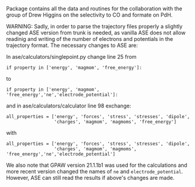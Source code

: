 Package contains all the data and routines for the collaboration with the group
of Drew Higgins on the selectivity to CO and formate on PdH.


WARNING: Sadly, in order to parse the trajectory files properly a slightly changed ASE version from trunk is needed, as vanilla ASE does not allow readinig and writing of the number of electrons and potentials in the trajectory format. The necessary changes to ASE are:

In ase/calculators/singlepoint.py change line 25 from
```
if property in ['energy', 'magmom', 'free_energy']:
```
to
```
if property in ['energy', 'magmom', 'free_energy','ne','electrode_potential']:
```


and in ase/calculators/calculator line 98 exchange:
```
all_properties = ['energy', 'forces', 'stress', 'stresses', 'dipole',
                  'charges', 'magmom', 'magmoms', 'free_energy']
```
with
```
all_properties = ['energy', 'forces', 'stress', 'stresses', 'dipole',
                  'charges', 'magmom', 'magmoms', 'free_energy','ne','electrode_potential']
```

We also note that GPAW version 21.1.1b1 was used for the calculations and more recent version changed the names of `ne` and `electrode_potential`. However, ASE can still read the results if above's changes are made.

